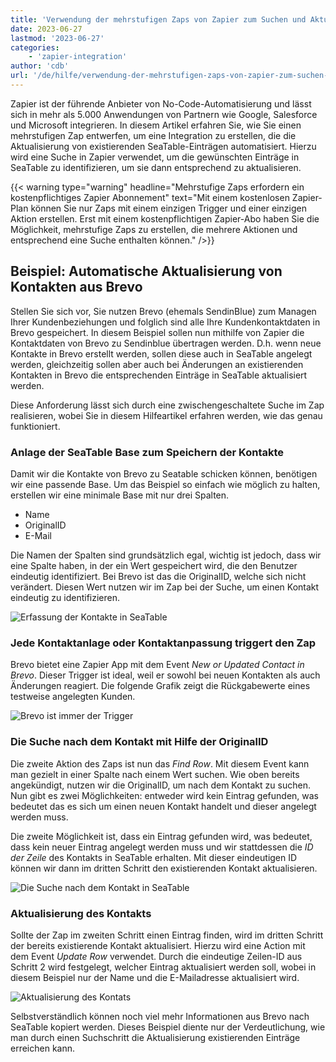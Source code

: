 ```yaml
---
title: 'Verwendung der mehrstufigen Zaps von Zapier zum Suchen und Aktualisieren von Datensätzen'
date: 2023-06-27
lastmod: '2023-06-27'
categories:
    - 'zapier-integration'
author: 'cdb'
url: '/de/hilfe/verwendung-der-mehrstufigen-zaps-von-zapier-zum-suchen-und-aktualisieren-von-datensaetzen'
---
```


Zapier ist der führende Anbieter von No-Code-Automatisierung und lässt sich in mehr als 5.000 Anwendungen von Partnern wie Google, Salesforce und Microsoft integrieren. In diesem Artikel erfahren Sie, wie Sie einen mehrstufigen Zap entwerfen, um eine Integration zu erstellen, die die Aktualisierung von existierenden SeaTable-Einträgen automatisiert. Hierzu wird eine Suche in Zapier verwendet, um die gewünschten Einträge in SeaTable zu identifizieren, um sie dann entsprechend zu aktualisieren.

{{< warning type="warning" headline="Mehrstufige Zaps erfordern ein kostenpflichtiges Zapier Abonnement" text="Mit einem kostenlosen Zapier-Plan können Sie nur Zaps mit einem einzigen Trigger und einer einzigen Aktion erstellen. Erst mit einem kostenpflichtigen Zapier-Abo haben Sie die Möglichkeit, mehrstufige Zaps zu erstellen, die mehrere Aktionen und entsprechend eine Suche enthalten können." />}}

## Beispiel: Automatische Aktualisierung von Kontakten aus Brevo

Stellen Sie sich vor, Sie nutzen Brevo (ehemals SendinBlue) zum Managen Ihrer Kundenbeziehungen und folglich sind alle Ihre Kundenkontaktdaten in Brevo gespeichert. In diesem Beispiel sollen nun mithilfe von Zapier die Kontaktdaten von Brevo zu Sendinblue übertragen werden. D.h. wenn neue Kontakte in Brevo erstellt werden, sollen diese auch in SeaTable angelegt werden, gleichzeitig sollen aber auch bei Änderungen an existierenden Kontakten in Brevo die entsprechenden Einträge in SeaTable aktualisiert werden.

Diese Anforderung lässt sich durch eine zwischengeschaltete Suche im Zap realisieren, wobei Sie in diesem Hilfeartikel erfahren werden, wie das genau funktioniert.

### Anlage der SeaTable Base zum Speichern der Kontakte

Damit wir die Kontakte von Brevo zu Seatable schicken können, benötigen wir eine passende Base. Um das Beispiel so einfach wie möglich zu halten, erstellen wir eine minimale Base mit nur drei Spalten.

- Name
- OriginalID
- E-Mail

Die Namen der Spalten sind grundsätzlich egal, wichtig ist jedoch, dass wir eine Spalte haben, in der ein Wert gespeichert wird, die den Benutzer eindeutig identifiziert. Bei Brevo ist das die OriginalID, welche sich nicht verändert. Diesen Wert nutzen wir im Zap bei der Suche, um einen Kontakt eindeutig zu identifizieren.

![Erfassung der Kontakte in SeaTable](https://seatable.io/wp-content/uploads/2023/06/sendinblue-5.png)

### Jede Kontaktanlage oder Kontaktanpassung triggert den Zap

Brevo bietet eine Zapier App mit dem Event _New or Updated Contact in Brevo_. Dieser Trigger ist ideal, weil er sowohl bei neuen Kontakten als auch Änderungen reagiert. Die folgende Grafik zeigt die Rückgabewerte eines testweise angelegten Kunden.

![Brevo ist immer der Trigger](https://seatable.io/wp-content/uploads/2023/06/sendinblue-1.png)

### Die Suche nach dem Kontakt mit Hilfe der OriginalID

Die zweite Aktion des Zaps ist nun das _Find Row_. Mit diesem Event kann man gezielt in einer Spalte nach einem Wert suchen. Wie oben bereits angekündigt, nutzen wir die OriginalID, um nach dem Kontakt zu suchen. Nun gibt es zwei Möglichkeiten: entweder wird kein Eintrag gefunden, was bedeutet das es sich um einen neuen Kontakt handelt und dieser angelegt werden muss.

Die zweite Möglichkeit ist, dass ein Eintrag gefunden wird, was bedeutet, dass kein neuer Eintrag angelegt werden muss und wir stattdessen die _ID der Zeile_ des Kontakts in SeaTable erhalten. Mit dieser eindeutigen ID können wir dann im dritten Schritt den existierenden Kontakt aktualisieren.

![Die Suche nach dem Kontakt in SeaTable](https://seatable.io/wp-content/uploads/2023/06/sendinblue-2.png)

### Aktualisierung des Kontakts

Sollte der Zap im zweiten Schritt einen Eintrag finden, wird im dritten Schritt der bereits existierende Kontakt aktualisiert. Hierzu wird eine Action mit dem Event _Update Row_ verwendet. Durch die eindeutige Zeilen-ID aus Schritt 2 wird festgelegt, welcher Eintrag aktualisiert werden soll, wobei in diesem Beispiel nur der Name und die E-Mailadresse aktualisiert wird.

![Aktualisierung des Kontats](https://seatable.io/wp-content/uploads/2023/06/sendinblue-3.png)

Selbstverständlich können noch viel mehr Informationen aus Brevo nach SeaTable kopiert werden. Dieses Beispiel diente nur der Verdeutlichung, wie man durch einen Suchschritt die Aktualisierung existierenden Einträge erreichen kann.
